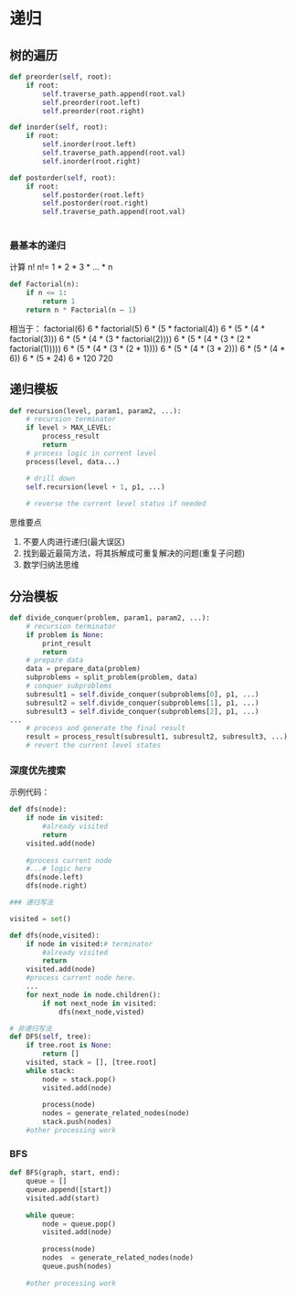 # 递归
## 树的遍历
```python
def preorder(self, root):
    if root:
        self.traverse_path.append(root.val)         
        self.preorder(root.left)        
        self.preorder(root.right)

def inorder(self, root):
    if root:
        self.inorder(root.left) 
        self.traverse_path.append(root.val) 
        self.inorder(root.right)

def postorder(self, root):
    if root:
        self.postorder(root.left) 
        self.postorder(root.right) 
        self.traverse_path.append(root.val)
      
```

### 最基本的递归
计算 n!
n!= 1 * 2 * 3 * ... * n

```python 
def Factorial(n): 
    if n <= 1:
        return 1
    return n * Factorial(n — 1)
```
相当于：
factorial(6)
6 * factorial(5)
6 * (5 * factorial(4))
6 * (5 * (4 * factorial(3)))
6 * (5 * (4 * (3 * factorial(2))))
6 * (5 * (4 * (3 * (2 * factorial(1)))))
6 * (5 * (4 * (3 * (2 * 1))))
6 * (5 * (4 * (3 * 2)))
6 * (5 * (4 * 6))
6 * (5 * 24)
6 * 120
720

## 递归模板

```python 
def recursion(level, param1, param2, ...): 
    # recursion terminator
    if level > MAX_LEVEL:
        process_result
        return
    # process logic in current level
    process(level, data...) 

    # drill down
    self.recursion(level + 1, p1, ...)
    
    # reverse the current level status if needed
```
 思维要点
1. 不要人肉进行递归(最大误区)
2. 找到最近最简方法，将其拆解成可重复解决的问题(重复子问题) 
3. 数学归纳法思维

## 分治模板
```python
def divide_conquer(problem, param1, param2, ...): 
    # recursion terminator
    if problem is None:
        print_result
        return
    # prepare data
    data = prepare_data(problem)
    subproblems = split_problem(problem, data)
    # conquer subproblems
    subresult1 = self.divide_conquer(subproblems[0], p1, ...) 
    subresult2 = self.divide_conquer(subproblems[1], p1, ...) 
    subresult3 = self.divide_conquer(subproblems[2], p1, ...)
...
    # process and generate the final result
    result = process_result(subresult1, subresult2, subresult3, ...)
    # revert the current level states
```


### 深度优先搜索
示例代码：
```python
def dfs(node):
    if node in visited:
        #already visited
        return
    visited.add(node)
    
    #process current node
    #...# logic here
    dfs(node.left)
    dfs(node.right)

### 递归写法

visited = set()

def dfs(node,visited):
    if node in visited:# terminator
        #already visited
        return
    visited.add(node)
    #process current node here.
    ...
    for next_node in node.children():
        if not next_node in visited:
            dfs(next_node,visted)

# 非递归写法
def DFS(self, tree):
    if tree.root is None:
        return []
    visited, stack = [], [tree.root]
    while stack:
        node = stack.pop()
        visited.add(node)
        
        process(node)
        nodes = generate_related_nodes(node)
        stack.push(nodes)
    #other processing work
```

### BFS 
```python
def BFS(graph, start, end):
    queue = []
    queue.append([start])
    visited.add(start)
    
    while queue:
        node = queue.pop()
        visited.add(node)
        
        process(node)
        nodes  = generate_related_nodes(node)
        queue.push(nodes)
        
    #other processing work
    
```